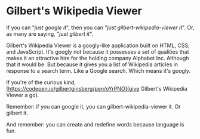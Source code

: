 # Gilbert's Wikipedia Viewer

If you can "*just google it*", then you can "*just gilbert-wikipedia-viewer it*".
Or, as many are saying, "*just gilbert it*".

Gilbert's Wikipedia Viewer is a googly-like application built on HTML, CSS, and
JavaScript. It's googly not because it possesses a set of qualities that makes it
an attractive hire for the holding company Alphabet Inc. Although that it would be.
But because it gives you a list of Wikipedia articles in response to a search term.
Like a Google search. Which means it's googly.

If you're of the curious kind, [https://codepen.io/gilbertginsberg/pen/oYrPNO](give Gilbert's Wikipedia Viewer a go).

Remember: if you can google it, you can gilbert-wikipedia-viewer it. Or gilbert it.

And remember: you can create and redefine words because language is fun.
